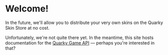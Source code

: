 # Welcome!

In the future, we'll allow you to distribute your very own skins on the Quarky Skin Store at no cost.

Unfortunately, we're not quite there yet. In the meantime, this site hosts documentation for the [Quarky Game API](games.md) &mdash; perhaps you're interested in that?